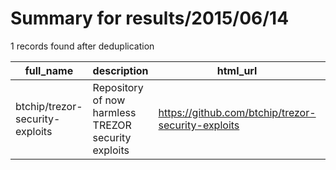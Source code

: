 
# Summary for results/2015/06/14
    
1 records found after deduplication

| full_name | description | html_url | matched_list | matched_count | pushed_at | size | stargazers_count | language | forks_count | vul_ids |
|---------------------------------|-----------------------------------------------------|----------------------------------------------------|----------------|-----------------|---------------------------|--------|--------------------|------------|---------------|-----------|
| btchip/trezor-security-exploits | Repository of now harmless TREZOR security exploits | https://github.com/btchip/trezor-security-exploits | ['exploit'] | 1 | 2015-06-14 15:50:27+00:00 | 136 | 9 | Python | 3 | [] |
